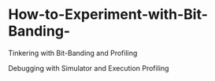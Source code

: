 # How-to-Experiment-with-Bit-Banding-
Tinkering with Bit-Banding and Profiling

Debugging with Simulator and Execution Profiling
